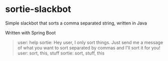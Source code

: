 # sortie-slackbot
Simple slackbot that sorts a comma separated string, written in Java

Written with Spring Boot

> user: help
> sortie: Hey user, I only sort things.
Just send me a message of what you want to sort separated by commas and I'll sort it for you!
> user: sort, this, stuff
> sortie: sort, stuff, this
